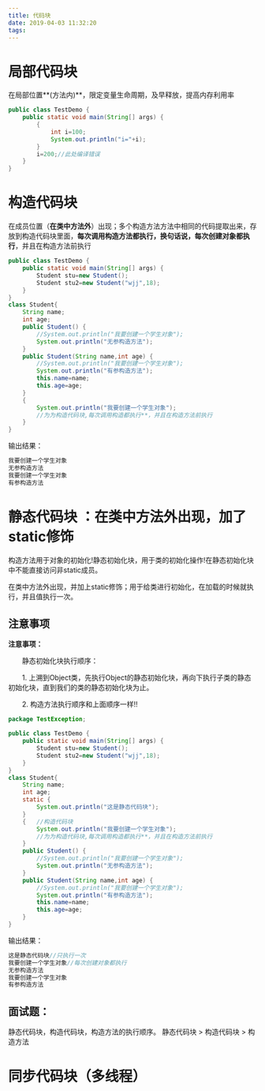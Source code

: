```yaml
---
title: 代码块
date: 2019-04-03 11:32:20
tags:
---
```


# 局部代码块

​	在局部位置**(方法内)**，限定变量生命周期，及早释放，提高内存利用率

```java
public class TestDemo {
	public static void main(String[] args) {
		{
			int i=100;
			System.out.println("i="+i);
		}
		i=200;//此处编译错误
	}
}
```



# 构造代码块

在成员位置（**在类中方法外**）出现；多个构造方法方法中相同的代码提取出来，存放到构造代码块里面，**每次调用构造方法都执行，换句话说，每次创建对象都执行**，并且在构造方法前执行

```java
public class TestDemo {
	public static void main(String[] args) {
		Student stu=new Student();
		Student stu2=new Student("wjj",18);
	}
}
class Student{
	String name;
	int age;
	public Student() {
		//System.out.println("我要创建一个学生对象");
		System.out.println("无参构造方法");
	}
	public Student(String name,int age) {
		//System.out.println("我要创建一个学生对象");
		System.out.println("有参构造方法");
		this.name=name;
		this.age=age;
	}
	{
		System.out.println("我要创建一个学生对象");
		//为为构造代码块,每次调用构造都执行**，并且在构造方法前执行
	}
}
```

输出结果：

```java
我要创建一个学生对象
无参构造方法
我要创建一个学生对象
有参构造方法
```



# 静态代码块 ：在类中方法外出现，加了static修饰

构造方法用于对象的初始化!静态初始化块，用于类的初始化操作!在静态初始化块中不能直接访问非static成员。

在类中方法外出现，并加上static修饰；用于给类进行初始化，在加载的时候就执行，并且值执行一次。

## 注意事项

**注意事项：**

　　静态初始化块执行顺序：

　　1. 上溯到Object类，先执行Object的静态初始化块，再向下执行子类的静态初始化块，直到我们的类的静态初始化块为止。

  　　2. 构造方法执行顺序和上面顺序一样!!

```java
package TestException;

public class TestDemo {
	public static void main(String[] args) {
		Student stu=new Student();
		Student stu2=new Student("wjj",18);
	}
}
class Student{
	String name;
	int age;
	static {
		System.out.println("这是静态代码块");
	}
    {	//构造代码块
		System.out.println("我要创建一个学生对象");
		//为为构造代码块,每次调用构造都执行**，并且在构造方法前执行
	}
	public Student() {
		//System.out.println("我要创建一个学生对象");
		System.out.println("无参构造方法");
	}
	public Student(String name,int age) {
		//System.out.println("我要创建一个学生对象");
		System.out.println("有参构造方法");
		this.name=name;
		this.age=age;
	}
}
```

输出结果：

```java
这是静态代码块//只执行一次
我要创建一个学生对象//每次创建对象都执行
无参构造方法
我要创建一个学生对象
有参构造方法
```

## 面试题：
静态代码块，构造代码块，构造方法的执行顺序。
	静态代码块 > 构造代码块 > 构造方法



# 同步代码块（多线程）

